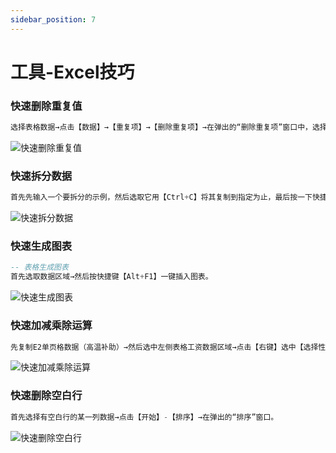 ```yaml
---
sidebar_position: 7
---
```


# 工具-Excel技巧

### 快速删除重复值

```sql
选择表格数据→点击【数据】→【重复项】→【删除重复项】→在弹出的“删除重复项”窗口中，选择对应条件，可以根据一列或者多列数据删除重复值→最后点击【删除重复项】按钮即可
```

![快速删除重复值](https://hayes-typora.oss-cn-shenzhen.aliyuncs.com/b10b538563c1fe50131ea8cd14169715.jpg)

### 快速拆分数据

```sql
首先先输入一个要拆分的示例，然后选取它用【Ctrl+C】将其复制到指定为止，最后按一下快捷键【Ctrl+E】就可以了
```

![快速拆分数据](https://hayes-typora.oss-cn-shenzhen.aliyuncs.com/3ef72507551242b7674438437703d661.jpg)

### 快速生成图表

```sql
-- 表格生成图表
首先选取数据区域→然后按快捷键【Alt+F1】一键插入图表。
```

![快速生成图表](https://hayes-typora.oss-cn-shenzhen.aliyuncs.com/4e52624ef05bdb760b00ab6ecc5219f9.jpg)

### 快速加减乘除运算

```sql
先复制E2单页格数据（高温补助）→然后选中左侧表格工资数据区域→点击【右键】选中【选择性粘贴】→在弹出的“选择性粘贴”对话框中的【运算】勾选【加】，最后点击确定即可。
```

![快速加减乘除运算](https://hayes-typora.oss-cn-shenzhen.aliyuncs.com/e6dfb332634f0e9f6b1d92d9f999b047.jpg)

### 快速删除空白行

```sql
首先选择有空白行的某一列数据→点击【开始】-【排序】→在弹出的“排序”窗口。
```

![快速删除空白行](https://hayes-typora.oss-cn-shenzhen.aliyuncs.com/2e10aa3ec624b6ec7c6a49ca2e3e24e2.jpg)